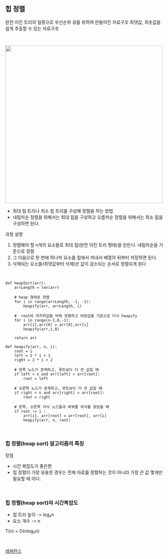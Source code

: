 ## 힙 정렬 

완전 이진 트리의 일종으로 우선순위 큐를 위하여 만들어진 자료구조
최댓값, 최솟값을 쉽게 추출할 수 있는 자료구조

<br>

<img src = "https://gmlwjd9405.github.io/images/data-structure-heap/types-of-heap.png" width = "500" ></img> 

- 최대 힙 트리나 최소 힙 트리를 구성해 정렬을 하는 방법
- 내림차순 정렬을 위해서는 최대 힙을 구성하고 오름차순 정렬을 위해서는 최소 힙을 구성하면 된다.

과정 설명
1. 정렬해야 할 n개의 요소들로 최대 힙(완전 이진 트리 형태)을 만든다.
내림차순을 기준으로 정렬
2. 그 다음으로 한 번에 하나씩 요소를 힙에서 꺼내서 배열의 뒤부터 저장하면 된다.
3. 삭제되는 요소들(최댓값부터 삭제)은 값이 감소되는 순서로 정렬되게 된다



<br>

```
def heapSort(arr):
    arrLength = len(arr)
    
    # heap 형태로 정렬
    for i in range(arrLength, -1, -1):
        heapify(arr, arrLength, i)
    
    #  root와 마지막값을 바꿔 정렬하고 바뀐값을 기준으로 다시 heapify
    for i in range(n-1,0,-1):
        arr[i],arr[0] = arr[0],arr[i]
        heapify(arr,i,0)
        
    return arr
        
def heapify(arr, n, i):
    root = i
    left = 2 * i + 1
    right = 2 * i + 2
    
    # 왼쪽 노드가 존재하고, 루트보다 더 큰 값일 때
    if left < n and arr[left] > arr[root]:
        root = left
    
    # 오른쪽 노드가 존재하고, 루트보다 더 큰 값일 때
    if right < n and arr[right] > arr[root]:
        root = right
    
    # 왼쪽, 오른쪽 자식 노드들과 바꿔줄 위치를 찾았을 때
    if root != i :
        arr[i], arr[root] = arr[root], arr[i]
        heapify(arr, n, root)

```

<br>

### 힙 정렬(heap sort) 알고리즘의 특징
장점
- 시간 복잡도가 좋은편
- 힙 정렬이 가장 유용한 경우는 전체 자료를 정렬하는 것이 아니라 가장 큰 값 몇개만 필요할 때 이다.

<br> 

### 힙 정렬(heap sort)의 시간복잡도
- 힙 트리 높이 -> log₂n
- 요소 개수 -> n

T(n) = O(nlog₂n)


<br>

[레퍼런스](https://gmlwjd9405.github.io/2018/05/10/algorithm-heap-sort.html)